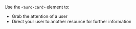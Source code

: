 Use the `<auro-card>` element to:

* Grab the attention of a user
* Direct your user to another resource for further information
